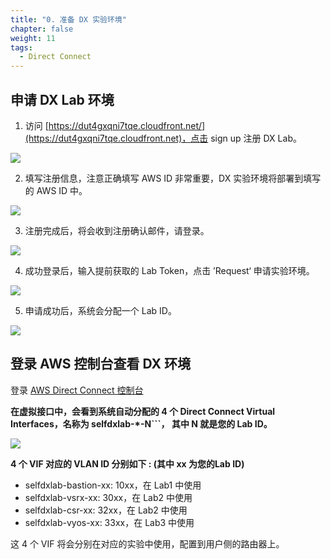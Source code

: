 ```yaml
---
title: "0. 准备 DX 实验环境"
chapter: false
weight: 11
tags:
  - Direct Connect
---
```


## 申请 DX Lab 环境

1. 访问 [https://dut4gxqni7tqe.cloudfront.net/](https://dut4gxqni7tqe.cloudfront.net)，点击 sign up 注册 DX Lab。

![](/images/DX/PrepareDXLab-1.png)

2. 填写注册信息，注意正确填写 AWS ID 非常重要，DX 实验环境将部署到填写的 AWS ID 中。

![](/images/DX/PrepareDXLab-2.png)

3. 注册完成后，将会收到注册确认邮件，请登录。

![](/images/DX/PrepareDXLab-3.png)

4. 成功登录后，输入提前获取的 Lab Token，点击 ’Request‘ 申请实验环境。

![](/images/DX/PrepareDXLab-4.png)

5. 申请成功后，系统会分配一个 Lab ID。

![](/images/DX/PrepareDXLab-5.png)

## 登录 AWS 控制台查看 DX 环境
登录 [AWS Direct Connect 控制台](https://console.aws.amazon.com/directconnect/v2/home#/connections)

**在虚拟接口中，会看到系统自动分配的 4 个 Direct Connect Virtual Interfaces，名称为 selfdxlab-*-N```， 其中 N 就是您的 Lab ID。**

![](/images/DX/PrepareDXLab-6.png)

**4 个 VIF 对应的 VLAN ID 分别如下 : (其中 xx 为您的Lab ID)**
 - selfdxlab-bastion-xx: 10xx，在 Lab1 中使用
 - selfdxlab-vsrx-xx: 30xx，在 Lab2 中使用
 - selfdxlab-csr-xx: 32xx，在 Lab2 中使用
 - selfdxlab-vyos-xx: 33xx，在 Lab3 中使用
 
这 4 个 VIF 将会分别在对应的实验中使用，配置到用户侧的路由器上。
